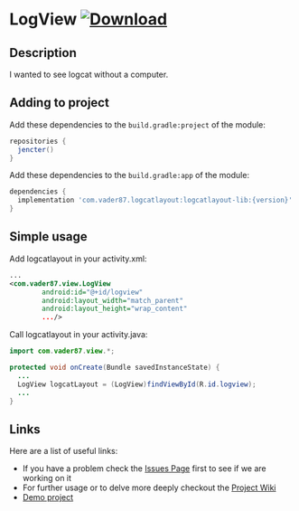 # LogView [ ![Download](https://api.bintray.com/packages/chanuklee0227/maven/logview-lib/images/download.svg) ](https://bintray.com/chanuklee0227/maven/logview-lib/_latestVersion)

## Description

I wanted to see logcat without a computer.

## Adding to project

Add these dependencies to the `build.gradle:project` of the module:

```groovy
repositories {
  jencter()
}
```

Add these dependencies to the `build.gradle:app` of the module:

```groovy
dependencies {
  implementation 'com.vader87.logcatlayout:logcatlayout-lib:{version}'
}
```

## Simple usage

Add logcatlayout in your activity.xml:

```xml
...
<com.vader87.view.LogView
        android:id="@+id/logview"
        android:layout_width="match_parent"
        android:layout_height="wrap_content"
        .../>
```

Call logcatlayout in your activity.java:

```	java
import com.vader87.view.*;

protected void onCreate(Bundle savedInstanceState) {
  ...
  LogView logcatLayout = (LogView)findViewById(R.id.logview);
  ...
}
```

## Links

Here are a list of useful links:

 * If you have a problem check the [Issues Page](https://github.com/chanuklee/logview/issues) first to see if we are working on it
 * For further usage or to delve more deeply checkout the [Project Wiki](https://github.com/chanuklee/logview/wiki)
 * [Demo project](https://github.com/ChanUkLee/LogView-Demo)
